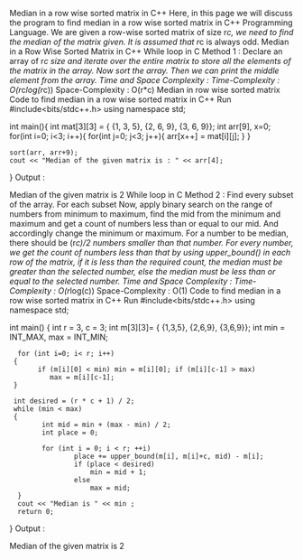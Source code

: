 Median in a row wise sorted matrix in C++
Here, in this page we will discuss the program to find median in a row wise sorted matrix in C++ Programming Language. We are given a row-wise sorted matrix of size r*c, we need to find the median of the matrix given. It is assumed that r*c is always odd.
Median in a Row Wise Sorted Matrix in C++
While loop in C
Method 1 :
Declare an array of r*c size and iterate over the entire matrix to store all the elements of the matrix in the array.
Now sort the array.
Then we can print the middle element from the array.
Time and Space Complexity :
Time-Complexity : O(r*c*log(r*c))
Space-Complexity : O(r*c)
Median in row wise sorted matrix
Code to find median in a row wise sorted matrix in C++
Run
#include<bits/stdc++.h>
using namespace std;

int main(){
    int mat[3][3] = { {1, 3, 5}, {2, 6, 9}, {3, 6, 9}};
    int arr[9], x=0;
    for(int i=0; i<3; i++){
       for(int j=0; j<3; j++){
           arr[x++] = mat[i][j];
       }
    }

    sort(arr, arr+9);
    cout << "Median of the given matrix is : " << arr[4];
}
Output :

Median of the given matrix is 2
While loop in C
Method 2 :
Find every subset of the array.
For each subset
Now, apply binary search on the range of numbers from minimum to maximum, find the mid from the minimum and maximum and get a count of numbers less than or equal to our mid. And accordingly change the minimum or maximum.
For a number to be median, there should be (r*c)/2 numbers smaller than that number.
For every number, we get the count of numbers less than that by using upper_bound() in each row of the matrix, if it is less than the required count, the median must be greater than the selected number, else the median must be less than or equal to the selected number.
Time and Space Complexity :
Time-Complexity : O(r*log(c))
Space-Complexity : O(1)
Code to find median in a row wise sorted matrix in C++
Run
#include<bits/stdc++.h>
using namespace std;

int main()
{
      int r = 3, c = 3;
      int m[3][3]= { {1,3,5}, {2,6,9}, {3,6,9}};
      int min = INT_MAX, max = INT_MIN;

      for (int i=0; i< r; i++)
     {
           if (m[i][0] < min) min = m[i][0]; if (m[i][c-1] > max)
              max = m[i][c-1];
     }

     int desired = (r * c + 1) / 2;
     while (min < max)
     {
            int mid = min + (max - min) / 2;
            int place = 0;

            for (int i = 0; i < r; ++i)
                    place += upper_bound(m[i], m[i]+c, mid) - m[i];
                    if (place < desired)
                        min = mid + 1;
                    else
                        max = mid;
      }
      cout << "Median is " << min ;
      return 0;
}
Output :

Median of the given matrix is 2
